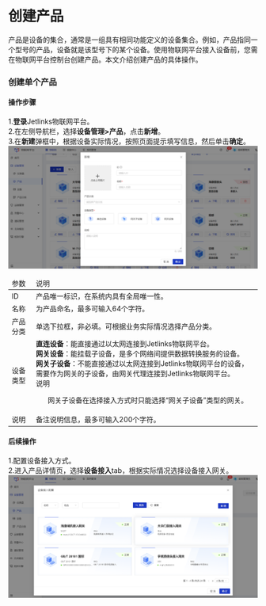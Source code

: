 
# 创建产品
<div class='divider'></div>
产品是设备的集合，通常是一组具有相同功能定义的设备集合。例如，产品指同一个型号的产品，设备就是该型号下的某个设备。使用物联网平台接入设备前，您需在物联网平台控制台创建产品。本文介绍创建产品的具体操作。

### 创建单个产品

#### 操作步骤
1.**登录**Jetlinks物联网平台。</br>
2.在左侧导航栏，选择**设备管理>产品**，点击**新增**。</br>
3.在**新建**弹框中，根据设备实际情况，按照页面提示填写信息，然后单击**确定**。</br>
![](./img/04.png)
<table class='table'>
        <thead>
            <tr>
              <td>参数</td>
              <td>说明</td>
            </tr>
        </thead>
        <tbody>
          <tr>
            <td>ID</td>
            <td>产品唯一标识，在系统内具有全局唯一性。</td>
          </tr>
          <tr>
            <td>名称</td>
            <td>为产品命名，最多可输入64个字符。</td>
          </tr>
          <tr>
            <td>产品分类</td>
            <td>单选下拉框，非必填。可根据业务实际情况选择产品分类。</td>
          </tr>
              <tr>
            <td>设备类型</td>
            <td><span style='font-weight:600'>直连设备</span>：能直接通过以太网连接到Jetlinks物联网平台。<br /><span style='font-weight:600'>网关设备</span>：能挂载子设备，是多个网络间提供数据转换服务的设备。<br /><span style='font-weight:600'>网关子设备</span>：不能直接通过以太网连接到Jetlinks物联网平台的设备，需要作为网关的子设备，由网关代理连接到Jetlinks物联网平台。<br />
<div class='explanation info no-border'>
    <span class='explanation-title font-weight'>说明</span>
    <ul>
网关子设备在选择接入方式时只能选择“网关子设备”类型的网关。
    </ul>
  </div>
</td>
          </tr>
                  <tr>
            <td>说明</td>
            <td>备注说明信息，最多可输入200个字符。</td>
          </tr>
          </tbody>
</table>

#### 后续操作
1.配置设备接入方式。</br>
2.进入产品详情页，选择**设备接入**tab，根据实际情况选择设备接入网关。</br>
![](./img/05.png)

</div>
